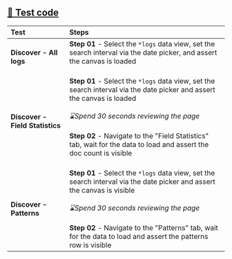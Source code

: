 [🔗 Test code](https://github.com/elastic/oblt-playwright/blob/main/tests/kibana/logs.kibana.spec.ts)
---
| **Test**  | **Steps** |
| :------------ | :------------ |
| **Discover - All logs** | **Step 01** - Select the `*logs` data view, set the search interval via the date picker, and assert the canvas is loaded<br><br>  |
| **Discover - Field Statistics** | **Step 01** - Select the `*logs` data view, set the search interval via the date picker and assert the canvas is loaded<br><br>_⌛Spend 30 seconds reviewing the page_<br><br>**Step 02** - Navigate to the "Field Statistics" tab, wait for the data to load and assert the doc count is visible<br><br>  |
| **Discover - Patterns** | **Step 01** - Select the `*logs` data view, set the search interval via the date picker and assert the canvas is visible<br><br>_⌛Spend 30 seconds reviewing the page_<br><br>**Step 02** - Navigate to the "Patterns" tab, wait for the data to load and assert the patterns row is visible  |
